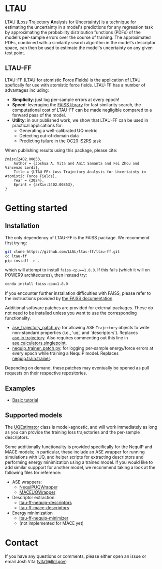 # LTAU
LTAU (**L**oss **T**rajectory **A**nalysis for **U**ncertainty) is a technique for estimating the uncertainty in a model's predictions for any regression task
by approximating the probability distribution functions (PDFs) of the model's per-sample errors
over the course of training. The approximated PDFs, combined with a similarity
search algorithm in the model's descriptor space, can then be used to estimate the
model's uncertainty on any given test point.

## LTAU-FF
LTAU-FF (LTAU for atomistic **F**orce
**F**ields) is the application of LTAU spefically for use with atomistic force fields. LTAU-FF has a number of advantages including:
* **Simplicity**: just log per-sample errors at every epoch!
* **Speed**: leveraging the [FAISS library](https://github.com/facebookresearch/faiss) for fast similarity search,
    the computational cost of LTAU-FF can be made negligible compared to a forward pass
    of the model.
* **Utility**: in our published work, we show that LTAU-FF can be used in practical applications for:
  * Generating a well-calibrated UQ metric
  * Detecting out-of-domain data
  * Predicting failure in the OC20 IS2RS task

When publishing results using this package, please cite:

```
@misc{2402.00853,
    Author = {Joshua A. Vita and Amit Samanta and Fei Zhou and Vincenzo Lordi},
    Title = {LTAU-FF: Loss Trajectory Analysis for Uncertainty in Atomistic Force Fields},
    Year = {2024},
    Eprint = {arXiv:2402.00853},
}
```

# Getting started

## Installation

The only dependency of LTAU-FF is the FAISS package.
We recommend first trying:

```bash
git clone https://github.com/LLNL/ltau-ff/ltau-ff.git
cd ltau-ff
pip install -e .
```

which will attempt to install `faiss-cpu==1.8.0`. If this fails (which it will on POWER9 architectures), then instead try:

```bash
conda install faiss-cpu=1.8.0
```

If you encounter further installation difficulties with FAISS, please refer to the instructions provided by [the FAISS documentation](https://github.com/facebookresearch/faiss/blob/main/INSTALL.md).

Additional software patches are provided for external packages. These do not need to be installed unless you want to use the corresponding functionality.
* [ase_trajectory_patch.py](https://github.com/LLNL/ltau-ff/blob/main/scripts/ase_trajectory_patch.py): for allowing ASE `Trajectory` objects to write non-standard properties (i.e., 'uq', and 'descriptors'). Replaces [ase.io.trajectory](https://gitlab.com/ase/ase/-/blob/master/ase/io/trajectory.py?ref_type=heads). Also requires commenting out this line in [ase.calculators.singlepoint](https://gitlab.com/ase/ase/-/blob/master/ase/calculators/singlepoint.py?ref_type=heads#L25).
* [nequip_trainer_patch.py](https://github.com/LLNL/ltau-ff/blob/main/scripts/nequip_trainer_patch.py): for logging per-sample energy/force errors at every epoch while training a NequIP model. Replaces [nequip.train.trainer](https://github.com/mir-group/nequip/blob/main/nequip/train/trainer.py).

Depending on demand, these patches may eventually be opened as pull requests on their respective repositories.

## Examples
* [Basic tutorial](https://github.com/LLNL/ltau-ff/ltau-ff/-/blob/main/examples/tutorial.ipynb?ref_type=heads)

## Supported models
The [UQEstimator](https://github.com/LLNL/ltau-ff/ltau-ff/-/blob/main/ltau_ff/uq_estimator.py?ref_type=heads#L5) class is model-agnostic, and will work immediately as long as you can provide the training loss trajectories and the per-sample descriptors.

Some additionally functionality is provided specifically for the NequIP and MACE models; in particular, these include an ASE wrapper for running simulations with UQ, and helper scripts for extracting descriptors and performing energy minimization using a trained model. If you would like to add similar suppport for another model, we recommend taking a look at the following files for reference:

* ASE wrappers:
    * [NequIPUQWrapper](https://github.com/LLNL/ltau-ff/ltau-ff/-/blob/main/ltau_ff/ase_wrapper.py?ref_type=heads#L9)
    * [MACEUQWrapper](https://github.com/LLNL/ltau-ff/blob/6a5e23c690093120df5f048b76a631f8d67255f5/ltau_ff/ase_wrapper_mace.py#L10)
* Descriptor extraction:
    * [ltau-ff-nequip-descriptors](https://github.com/LLNL/ltau-ff/blob/main/scripts/ltau-ff-nequip-descriptors)
    * [ltau-ff-mace-descriptors](https://github.com/LLNL/ltau-ff/blob/main/scripts/ltau-ff-mace-descriptors)
* Energy minimization
    * [ltau-ff-nequip-minimizer](https://github.com/LLNL/ltau-ff/blob/main/scripts/ltau-ff-nequip-minimizer)
    * (not implemented for MACE yet)

# Contact
If you have any questions or comments, please either open an issue or email Josh
Vita (vita1@llnl.gov)
